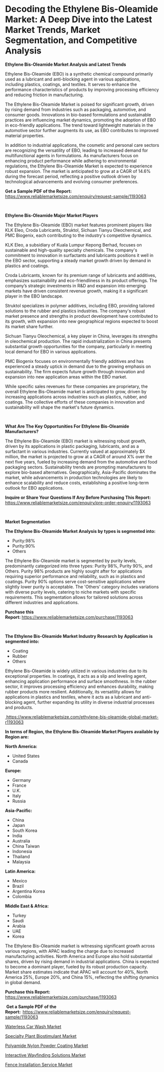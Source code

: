<p><h1>Decoding the Ethylene Bis-Oleamide Market: A Deep Dive into the Latest Market Trends, Market Segmentation, and Competitive Analysis</h1></p><p><strong>Ethylene Bis-Oleamide Market Analysis and Latest Trends</strong></p>
<p><p>Ethylene Bis-Oleamide (EBO) is a synthetic chemical compound primarily used as a lubricant and anti-blocking agent in various applications, including plastics, coatings, and textiles. It serves to enhance the performance characteristics of products by improving processing efficiency and reducing friction in manufacturing.</p><p>The Ethylene Bis-Oleamide Market is poised for significant growth, driven by rising demand from industries such as packaging, automotive, and consumer goods. Innovations in bio-based formulations and sustainable practices are influencing market dynamics, promoting the adoption of EBO in eco-friendly applications. The trend toward lightweight materials in the automotive sector further augments its use, as EBO contributes to improved material properties.</p><p>In addition to industrial applications, the cosmetic and personal care sectors are recognizing the versatility of EBO, leading to increased demand for multifunctional agents in formulations. As manufacturers focus on enhancing product performance while adhering to environmental regulations, the Ethylene Bis-Oleamide Market is expected to experience robust expansion. The market is anticipated to grow at a CAGR of 14.6% during the forecast period, reflecting a positive outlook driven by technological advancements and evolving consumer preferences.</p></p>
<p><strong>Get a Sample PDF of the Report:&nbsp;</strong> <a href="https://www.reliablemarketsize.com/enquiry/request-sample/1193063?utm_campaign=1836&utm_medium=2&utm_source=Github&utm_content=ia&utm_term=06122024&utm_id=ethylene-bis-oleamide">https://www.reliablemarketsize.com/enquiry/request-sample/1193063</a></p>
<p>&nbsp;</p>
<p><strong>Ethylene Bis-Oleamide Major Market Players</strong></p>
<p><p>The Ethylene Bis-Oleamide (EBO) market features prominent players like KLK Eleo, Croda Lubricants, Struktol, Sichuan Tianyu Oleochemical, and PMC Biogenix, each contributing to the industry's competitive dynamics.</p><p>KLK Eleo, a subsidiary of Kuala Lumpur Kepong Berhad, focuses on sustainable and high-quality specialty chemicals. The company's commitment to innovation in surfactants and lubricants positions it well in the EBO sector, supporting a steady market growth driven by demand in plastics and coatings.</p><p>Croda Lubricants, known for its premium range of lubricants and additives, emphasizes sustainability and eco-friendliness in its product offerings. The company’s strategic investments in R&D and expansion into emerging markets have driven consistent revenue growth, making it a significant player in the EBO landscape.</p><p>Struktol specializes in polymer additives, including EBO, providing tailored solutions to the rubber and plastics industries. The company's robust market presence and strengths in product development have contributed to its growth, with expansion into new geographical regions expected to boost its market share further.</p><p>Sichuan Tianyu Oleochemical, a key player in China, leverages its strengths in oleochemical production. The rapid industrialization in China presents substantial growth opportunities for the company, particularly in meeting local demand for EBO in various applications.</p><p>PMC Biogenix focuses on environmentally friendly additives and has experienced a steady uptick in demand due to the growing emphasis on sustainability. The firm expects future growth through innovation and expansion into new application areas within the EBO market.</p><p>While specific sales revenues for these companies are proprietary, the overall Ethylene Bis-Oleamide market is anticipated to grow, driven by increasing applications across industries such as plastics, rubber, and coatings. The collective efforts of these companies in innovation and sustainability will shape the market's future dynamics.</p></p>
<p>&nbsp;</p>
<p><strong>What Are The Key Opportunities For Ethylene Bis-Oleamide Manufacturers?</strong></p>
<p><p>The Ethylene Bis-Oleamide (EBO) market is witnessing robust growth, driven by its applications in plastic packaging, lubricants, and as a surfactant in various industries. Currently valued at approximately $X million, the market is projected to grow at a CAGR of around X% over the next five years, fueled by increasing demand from the automotive and food packaging sectors. Sustainability trends are prompting manufacturers to explore bio-based alternatives. Geographically, Asia-Pacific dominates the market, while advancements in production technologies are likely to enhance scalability and reduce costs, establishing a positive long-term outlook for EBO applications.</p></p>
<p><strong>Inquire or Share Your Questions If Any Before Purchasing This Report:</strong> <a href="https://www.reliablemarketsize.com/enquiry/pre-order-enquiry/1193063?utm_campaign=1836&utm_medium=2&utm_source=Github&utm_content=ia&utm_term=06122024&utm_id=ethylene-bis-oleamide">https://www.reliablemarketsize.com/enquiry/pre-order-enquiry/1193063</a></p>
<p>&nbsp;</p>
<p><strong>Market Segmentation</strong></p>
<p><strong>The Ethylene Bis-Oleamide Market Analysis by types is segmented into:</strong></p>
<p><ul><li>Purity:98%</li><li>Purity:90%</li><li>Others</li></ul></p>
<p><p>The Ethylene Bis-Oleamide market is segmented by purity levels, predominantly categorized into three types: Purity 98%, Purity 90%, and Others. Purity 98% products are highly sought after for applications requiring superior performance and reliability, such as in plastics and coatings. Purity 90% options serve cost-sensitive applications where slightly lower purity is acceptable. The 'Others' category includes variations with diverse purity levels, catering to niche markets with specific requirements. This segmentation allows for tailored solutions across different industries and applications.</p></p>
<p><strong>Purchase this Report:&nbsp;</strong><a href="https://www.reliablemarketsize.com/purchase/1193063?utm_campaign=1836&utm_medium=2&utm_source=Github&utm_content=ia&utm_term=06122024&utm_id=ethylene-bis-oleamide">https://www.reliablemarketsize.com/purchase/1193063</a></p>
<p>&nbsp;</p>
<p><strong>The Ethylene Bis-Oleamide Market Industry Research by Application is segmented into:</strong></p>
<p><ul><li>Coating</li><li>Rubber</li><li>Others</li></ul></p>
<p><p>Ethylene Bis-Oleamide is widely utilized in various industries due to its exceptional properties. In coatings, it acts as a slip and leveling agent, enhancing application performance and surface smoothness. In the rubber sector, it improves processing efficiency and enhances durability, making rubber products more resilient. Additionally, its versatility allows for applications in plastics and textiles, where it acts as a lubricant and anti-blocking agent, further expanding its utility in diverse industrial processes and products.</p></p>
<p><a href="https://www.reliablemarketsize.com/ethylene-bis-oleamide-global-market-r1193063?utm_campaign=1836&utm_medium=2&utm_source=Github&utm_content=ia&utm_term=06122024&utm_id=ethylene-bis-oleamide">&nbsp;https://www.reliablemarketsize.com/ethylene-bis-oleamide-global-market-r1193063</a></p>
<p><strong>In terms of Region, the Ethylene Bis-Oleamide Market Players available by Region are:</strong></p>
<p>
    <p> <strong> North America: </strong>
        <ul>
            <li>United States</li>
            <li>Canada</li>
        </ul>
        </p> 
    <p> <strong> Europe: </strong>
        <ul>
            <li>Germany</li>
            <li>France</li>
            <li>U.K.</li>
            <li>Italy</li>
            <li>Russia</li>
        </ul>
        </p> 
    <p> <strong> Asia-Pacific: </strong>
        <ul>
            <li>China</li>
            <li>Japan</li>
            <li>South Korea</li>
            <li>India</li>
            <li>Australia</li>
            <li>China Taiwan</li>
            <li>Indonesia</li>
            <li>Thailand</li>
            <li>Malaysia</li>
        </ul>
        </p> 
    <p> <strong> Latin America: </strong>
        <ul>
            <li>Mexico</li>
            <li>Brazil</li>
            <li>Argentina Korea</li>
            <li>Colombia</li>
        </ul>
        </p> 
    <p> <strong> Middle East & Africa: </strong>
        <ul>
            <li>Turkey</li>
            <li>Saudi</li>
            <li>Arabia</li>
            <li>UAE</li>
            <li>Korea</li>
        </ul>
    </p>
    </p>
<p><p>The Ethylene Bis-Oleamide market is witnessing significant growth across various regions, with APAC leading the charge due to increased manufacturing activities. North America and Europe also hold substantial shares, driven by rising demand in industrial applications. China is expected to become a dominant player, fueled by its robust production capacity. Market share estimates indicate that APAC will account for 40%, North America 25%, Europe 20%, and China 15%, reflecting the shifting dynamics in global demand.</p></p>
<p><strong>Purchase this Report: </strong><a href="https://www.reliablemarketsize.com/purchase/1193063?utm_campaign=1836&utm_medium=2&utm_source=Github&utm_content=ia&utm_term=06122024&utm_id=ethylene-bis-oleamide">https://www.reliablemarketsize.com/purchase/1193063</a></p>
<p>&nbsp;<strong>Get a Sample PDF of the Report:&nbsp;&nbsp;</strong><a href="https://www.reliablemarketsize.com/enquiry/request-sample/1193063?utm_campaign=1836&utm_medium=2&utm_source=Github&utm_content=ia&utm_term=06122024&utm_id=ethylene-bis-oleamide">https://www.reliablemarketsize.com/enquiry/request-sample/1193063</a></p>
<p><strong></strong></p>
<p><p><a href="https://www.linkedin.com/pulse/waterless-car-wash-market-revenue-projections-projected-144-ht04e?utm_campaign=1836&utm_medium=2&utm_source=Github&utm_content=ia&utm_term=06122024&utm_id=ethylene-bis-oleamide">Waterless Car Wash Market</a></p><p><a href="https://issuu.com/reportprime-2/docs/specialty-plant-biostimulant-market-size-2030.pptx?utm_campaign=1836&utm_medium=2&utm_source=Github&utm_content=ia&utm_term=06122024&utm_id=ethylene-bis-oleamide">Specialty Plant Biostimulant Market</a></p><p><a href="https://issuu.com/reportprime-2/docs/polyamide-nylon-powder-coating-market-size-2030.pp?utm_campaign=1836&utm_medium=2&utm_source=Github&utm_content=ia&utm_term=06122024&utm_id=ethylene-bis-oleamide">Polyamide Nylon Powder Coating Market</a></p><p><a href="https://www.linkedin.com/pulse/interactive-wayfinding-solutions-market-analysis-report-6go2e?utm_campaign=1836&utm_medium=2&utm_source=Github&utm_content=ia&utm_term=06122024&utm_id=ethylene-bis-oleamide">Interactive Wayfinding Solutions Market</a></p><p><a href="https://www.linkedin.com/pulse/the-hashub-gdiff?utm_campaign=1836&utm_medium=2&utm_source=Github&utm_content=ia&utm_term=06122024&utm_id=ethylene-bis-oleamide">Fence Installation Service Market</a></p></p>